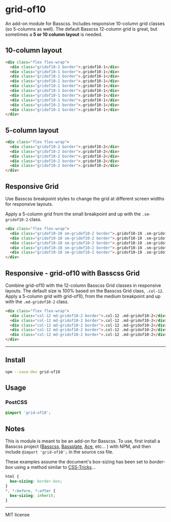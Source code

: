 # grid-of10
An add-on module for Basscss. Includes responsive 10-column grid classes (so 5-columns as well). The default Basscss 12-column grid is great, but sometimes a **5 or 10 column layout** is needed.


## 10-column layout

```html
<div class="flex flex-wrap">
  <div class="gridof10-1 border">.gridof10-1</div>
  <div class="gridof10-1 border">.gridof10-1</div>
  <div class="gridof10-1 border">.gridof10-1</div>
  <div class="gridof10-1 border">.gridof10-1</div>
  <div class="gridof10-1 border">.gridof10-1</div>
  <div class="gridof10-1 border">.gridof10-1</div>
  <div class="gridof10-1 border">.gridof10-1</div>
  <div class="gridof10-1 border">.gridof10-1</div>
  <div class="gridof10-1 border">.gridof10-1</div>
  <div class="gridof10-1 border">.gridof10-1</div>
</div>
```

## 5-column layout

```html
<div class="flex flex-wrap">
  <div class="gridof10-2 border">.gridof10-2</div>
  <div class="gridof10-2 border">.gridof10-2</div>
  <div class="gridof10-2 border">.gridof10-2</div>
  <div class="gridof10-2 border">.gridof10-2</div>
  <div class="gridof10-2 border">.gridof10-2</div>
</div>
```

## Responsive Grid
Use Basscss breakpoint styles to change the grid at different screen widths for responsive layouts.

Apply a 5-column grid from the small breakpoint and up with the `.sm-gridof10-2` class.

```html
<div class="flex flex-wrap">
  <div class="gridof10-10 sm-gridof10-2 border">.gridof10-10 .sm-gridof10-2</div>
  <div class="gridof10-10 sm-gridof10-2 border">.gridof10-10 .sm-gridof10-2</div>
  <div class="gridof10-10 sm-gridof10-2 border">.gridof10-10 .sm-gridof10-2</div>
  <div class="gridof10-10 sm-gridof10-2 border">.gridof10-10 .sm-gridof10-2</div>
  <div class="gridof10-10 sm-gridof10-2 border">.gridof10-10 .sm-gridof10-2</div>
</div>
```

## Responsive - grid-of10 with Basscss Grid
Combine grid-of10 with the 12-column Basscss Grid classes in responsive layouts. The default size is 100% based on the Basscss Grid class, `.col-12`. Apply a 5-column grid with  grid-of10, from the medium breakpoint and up with the `.md-gridof10-2` class.

```html
<div class="flex flex-wrap">
  <div class="col-12 md-gridof10-2 border">.col-12 .md-gridof10-2</div>
  <div class="col-12 md-gridof10-2 border">.col-12 .md-gridof10-2</div>
  <div class="col-12 md-gridof10-2 border">.col-12 .md-gridof10-2</div>
  <div class="col-12 md-gridof10-2 border">.col-12 .md-gridof10-2</div>
  <div class="col-12 md-gridof10-2 border">.col-12 .md-gridof10-2</div>
</div>
```

---
## Install

```sh
npm --save-dev grid-of10
```

## Usage

### PostCSS

```css
@import 'grid-of10';
```

## Notes
This is module is meant to be an add-on for Basscss. To use, first install a Basscss project ([Basscss](https://github.com/basscss/basscss/), [Bassplate](https://github.com/basscss/bassplate), [Ace](https://github.com/basscss/ace), etc... ) with NPM, and then include `@import 'grid-of10';` in the source css file.

These examples assume the document's box-sizing has been set to _border-box_ using a method similar to [CSS-Tricks](https://css-tricks.com/box-sizing/)...

```css
html {
  box-sizing: border-box;
}
*, *:before, *:after {
  box-sizing: inherit;
}
```

---

MIT license
